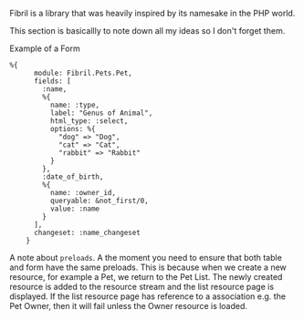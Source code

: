 Fibril is a library that was heavily inspired by its namesake in the PHP world. 

This section is basicallly to note down all my ideas so I don't forget them.

Example of a Form
```
%{
      module: Fibril.Pets.Pet,
      fields: [
        :name,
        %{
          name: :type,
          label: "Genus of Animal",
          html_type: :select,
          options: %{
            "dog" => "Dog",
            "cat" => "Cat",
            "rabbit" => "Rabbit"
          }
        },
        :date_of_birth,
        %{
          name: :owner_id,
          queryable: &not_first/0,
          value: :name
        }
      ],
      changeset: :name_changeset
    }
```

A note about `preloads`. 
A the moment you need to ensure that both table and form have the same preloads. This is because when we create a new resource, for example a Pet, we return to the Pet List. The newly created resource is added to the resource stream and the list resource page is displayed. If the list resource page has reference to a association e.g. the Pet Owner, then it will fail unless the Owner resource is loaded.